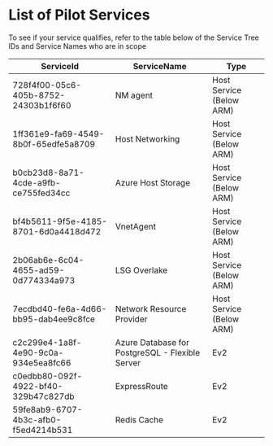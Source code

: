 # List of Pilot Services

To see if your service qualifies, refer to the table below of the Service Tree IDs and Service Names who are in scope 

|      ServiceId                             |     ServiceName                                      |     Type                      |
|--------------------------------------------|------------------------------------------------------|-------------------------------|
|      728f4f00-05c6-405b-8752-24303b1f6f60  |     NM agent                                         |     Host Service (Below ARM)  |
|      1ff361e9-fa69-4549-8b0f-65edfe5a8709  |     Host Networking                                  |     Host Service (Below ARM)  |
|      b0cb23d8-8a71-4cde-a9fb-ce755fed34cc  |     Azure Host Storage                               |     Host Service (Below ARM)  |
|      bf4b5611-9f5e-4185-8701-6d0a4418d472  |     VnetAgent                                        |     Host Service (Below ARM)  |
|      2b06ab6e-6c04-4655-ad59-0d774334a973  |     LSG Overlake                                     |     Host Service (Below ARM)  |
|      7ecdbd40-fe6a-4d66-bb95-dab4ee9c8fce  |     Network Resource Provider                        |     Host Service (Below ARM)  |
|      c2c299e4-1a8f-4e90-9c0a-934e5ea8fc66  |     Azure Database for PostgreSQL - Flexible Server  |     Ev2                       |
|      c0edbb80-092f-4922-bf40-329b47c827db  |     ExpressRoute                                     |     Ev2                       |
|      59fe8ab9-6707-4b3c-afb0-f5ed4214b531  |     Redis Cache                                      |     Ev2                       |
